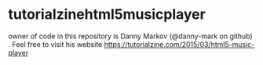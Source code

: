 # tutorialzinehtml5musicplayer
owner of code in this repository is Danny Markov (@danny-mark on github) . Feel free to visit his website https://tutorialzine.com/2015/03/html5-music-player    
